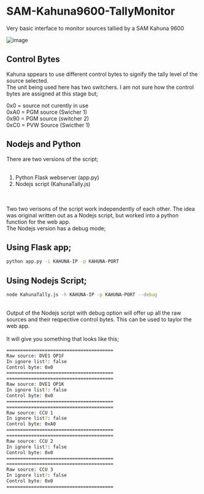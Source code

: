 # SAM-Kahuna9600-TallyMonitor
Very basic interface to monitor sources tallied by a SAM Kahuna 9600

![image](https://github.com/user-attachments/assets/3f8a000a-38c3-4c33-8f8f-3e980ef43a5a)


## Control Bytes

Kahuna sppears to use different control bytes to signify the tally level of the source selected. <br>
The unit being used here has two switchers. I am not sure how the control bytes are assigned at this stage but;


0x0 = source not curently in use<br>
0xA0 = PGM source (Swicher 1)<br>
0x90 = PGM source (switcher 2)<br>
0xC0 = PVW Source (Swicther 1)<br>



## Nodejs and Python

There are two versions of the script;<br>
<br>
1. Python Flask webserver (app.py) <br>
2. Nodejs script (KahunaTally.js)<br>
<br>
<br>
Two two verisons of the script work independently of each other. The idea was original written out as a Nodejs script, but worked into a python function for the web app. <br>
The Nodejs version has a debug mode;<br>

## Using Flask app;

```bash
python app.py -i KAHUNA-IP -p KAHUNA-PORT
```

## Using Nodejs Script;

```bash
node KahunaTally.js -h KAHUNA-IP -p KAHUNA-PORT --debug
```
<br>
Output of the Nodejs script with debug option will offer up all the raw sources and their reqpective control bytes. This can be used to taylor the web app. <br>
<br>
It will give you something that looks like this;

```bash
=======================================
Raw source: DVE1 OP1F
In ignore list?: false
Control byte: 0x0
=======================================
=======================================
Raw source: DVE1 OP1K
In ignore list?: false
Control byte: 0x0
=======================================
=======================================
Raw source: CCU 1
In ignore list?: false
Control byte: 0xA0
=======================================
=======================================
Raw source: CCU 2
In ignore list?: false
Control byte: 0x0
=======================================
=======================================
Raw source: CCU 3
In ignore list?: false
Control byte: 0x0
=======================================
```
